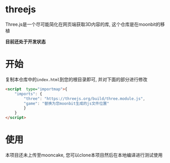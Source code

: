 # threejs

Three.js是一个尽可能简化在网页端获取3D内容的库, 这个仓库是在moonbit的移植

**目前还处于开发状态**  

# 开始

复制本仓库中的`index.html`到您的根目录即可, 并对下面的部分进行修改
```html
<script  type="importmap">{
	"imports": {
		"three": "https://threejs.org/build/three.module.js",
        "game": "替换为您moonbit生成的js文件位置"
        }
    }
</script>
```

# 使用

本项目还未上传至mooncake, 您可以clone本项目然后在本地编译进行测试使用  

